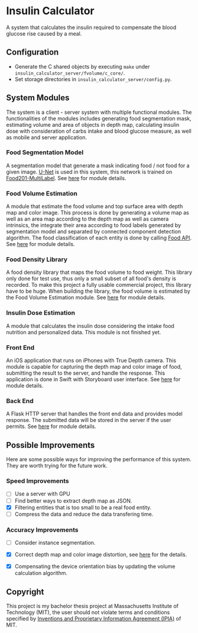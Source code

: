 # Insulin Calculator
A system that calculates the insulin required to compensate the blood glucose rise caused by a meal.



## Configuration

- Generate the C shared objects by executing `make` under `insulin_calculator_server/fvolume/c_core/`.
- Set storage directories in `insulin_calculator_server/config.py`.



## System Modules

The system is a client - server system with multiple functional modules. The functionalities of the modules includes generating food segmentation mask, estimating volume and area of objects in depth map, calculating insulin dose with consideration of carbs intake and blood glucose measure, as well as mobile and server application.

### Food Segmentation Model

A segmentation model that generate a mask indicating food / not food for a given image. [U-Net](https://arxiv.org/abs/1505.04597) is used in this system, this network is trained on [Food201-MultiLabel](https://static.googleusercontent.com/media/research.google.com/en//pubs/archive/44321.pdf). See [here](./food_segmentation_model/README.md) for module details.

### Food Volume Estimation

A module that estimate the food volume and top surface area with depth map and color image. This process is done by generating a volume map as well as an area map according to the depth map as well as camera intrinsics, the integrate their area according to food labels generated by segmentation model and separated by connected component detection algorithm. The food classification of each entity is done by calling [Food API](https://dev.caloriemama.ai). See [here](./insulin_calculator_server/fvolume/README.md) for module details.

### Food Density Library

A food density library that maps the food volume to food weight. This library only done for test use, thus only a small subset of all food's density is recorded. To make this project a fully usable commercial project, this library have to be huge. When building the library, the food volume is estimated by the Food Volume Estimation module. See [here](./insulin_calculator_server/fdensitylib/README.md) for module details.

### Insulin Dose Estimation

A module that calculates the insulin dose considering the intake food nutrition and personalized data. This module is not finished yet.

### Front End

An iOS application that runs on iPhones with True Depth camera. This module is capable for capturing the depth map and color image of food, submitting the result to the server, and handle the response. This application is done in Swift with Storyboard user interface. See [here](./insulin_calculator/README.md) for module details.

### Back End

A Flask HTTP server that handles the front end data and provides model response. The submitted data will be stored in the server if the user permits. See [here](./insulin_calculator_server/README.md) for module details.



## Possible Improvements

Here are some possible ways for improving the performance of this system. They are worth trying for the future work.

### Speed Improvements

- [ ] Use a server with GPU
- [ ] Find better ways to extract depth map as JSON.
- [x] Filtering entities that is too small to be a real food entity.
- [ ] Compress the data and reduce the data transfering time.

### Accuracy Improvements

- [ ] Consider instance segmentation.
- [x] Correct depth map and color image distortion, see [here](https://developer.apple.com/documentation/avfoundation/avcameracalibrationdata) for the details.
- [x] Compensating the device orientation bias by updating the volume calculation algorithm.



## Copyright

This project is my bachelor thesis project at Massachusetts Institute of Technology (MIT), the user should not violate terms and conditions specified by [Inventions and Proprietary Information Agreement (IPIA)](https://tlo.mit.edu/learn-about-intellectual-property/ownership/inventions-and-proprietary-information-agreement-ipia) of MIT.

